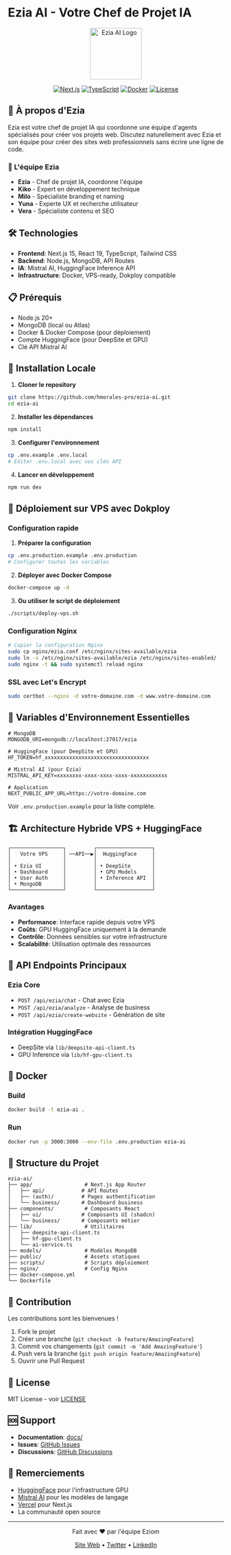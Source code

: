 # Ezia AI - Votre Chef de Projet IA

<div align="center">
  <img src="public/logo.svg" alt="Ezia AI Logo" width="120"/>
  
  [![Next.js](https://img.shields.io/badge/Next.js-15.3-black)](https://nextjs.org/)
  [![TypeScript](https://img.shields.io/badge/TypeScript-5.0-blue)](https://www.typescriptlang.org/)
  [![Docker](https://img.shields.io/badge/Docker-Ready-2496ED)](https://www.docker.com/)
  [![License](https://img.shields.io/badge/License-MIT-green)](LICENSE)
</div>

## 🚀 À propos d'Ezia

Ezia est votre chef de projet IA qui coordonne une équipe d'agents spécialisés pour créer vos projets web. Discutez naturellement avec Ezia et son équipe pour créer des sites web professionnels sans écrire une ligne de code.

### 🤖 L'équipe Ezia

- **Ezia** - Chef de projet IA, coordonne l'équipe
- **Kiko** - Expert en développement technique
- **Milo** - Spécialiste branding et naming
- **Yuna** - Experte UX et recherche utilisateur
- **Vera** - Spécialiste contenu et SEO

## 🛠️ Technologies

- **Frontend**: Next.js 15, React 19, TypeScript, Tailwind CSS
- **Backend**: Node.js, MongoDB, API Routes
- **IA**: Mistral AI, HuggingFace Inference API
- **Infrastructure**: Docker, VPS-ready, Dokploy compatible

## 📋 Prérequis

- Node.js 20+
- MongoDB (local ou Atlas)
- Docker & Docker Compose (pour déploiement)
- Compte HuggingFace (pour DeepSite et GPU)
- Clé API Mistral AI

## 🔧 Installation Locale

1. **Cloner le repository**
```bash
git clone https://github.com/hmorales-pro/ezia-ai.git
cd ezia-ai
```

2. **Installer les dépendances**
```bash
npm install
```

3. **Configurer l'environnement**
```bash
cp .env.example .env.local
# Éditer .env.local avec vos clés API
```

4. **Lancer en développement**
```bash
npm run dev
```

## 🚀 Déploiement sur VPS avec Dokploy

### Configuration rapide

1. **Préparer la configuration**
```bash
cp .env.production.example .env.production
# Configurer toutes les variables
```

2. **Déployer avec Docker Compose**
```bash
docker-compose up -d
```

3. **Ou utiliser le script de déploiement**
```bash
./scripts/deploy-vps.sh
```

### Configuration Nginx

```bash
# Copier la configuration Nginx
sudo cp nginx/ezia.conf /etc/nginx/sites-available/ezia
sudo ln -s /etc/nginx/sites-available/ezia /etc/nginx/sites-enabled/
sudo nginx -t && sudo systemctl reload nginx
```

### SSL avec Let's Encrypt

```bash
sudo certbot --nginx -d votre-domaine.com -d www.votre-domaine.com
```

## 🔑 Variables d'Environnement Essentielles

```env
# MongoDB
MONGODB_URI=mongodb://localhost:27017/ezia

# HuggingFace (pour DeepSite et GPU)
HF_TOKEN=hf_xxxxxxxxxxxxxxxxxxxxxxxxxxxxxxxxxx

# Mistral AI (pour Ezia)
MISTRAL_API_KEY=xxxxxxxx-xxxx-xxxx-xxxx-xxxxxxxxxxxx

# Application
NEXT_PUBLIC_APP_URL=https://votre-domaine.com
```

Voir `.env.production.example` pour la liste complète.

## 🏗️ Architecture Hybride VPS + HuggingFace

```
┌─────────────────┐         ┌──────────────────┐
│   Votre VPS     │ ──API──▶│  HuggingFace     │
│                 │         │                  │
│ • Ezia UI       │         │ • DeepSite       │
│ • Dashboard     │         │ • GPU Models     │
│ • User Auth     │         │ • Inference API  │
│ • MongoDB       │         │                  │
└─────────────────┘         └──────────────────┘
```

### Avantages

- **Performance**: Interface rapide depuis votre VPS
- **Coûts**: GPU HuggingFace uniquement à la demande
- **Contrôle**: Données sensibles sur votre infrastructure
- **Scalabilité**: Utilisation optimale des ressources

## 📡 API Endpoints Principaux

### Ezia Core
- `POST /api/ezia/chat` - Chat avec Ezia
- `POST /api/ezia/analyze` - Analyse de business
- `POST /api/ezia/create-website` - Génération de site

### Intégration HuggingFace
- DeepSite via `lib/deepsite-api-client.ts`
- GPU Inference via `lib/hf-gpu-client.ts`

## 🐳 Docker

### Build
```bash
docker build -t ezia-ai .
```

### Run
```bash
docker run -p 3000:3000 --env-file .env.production ezia-ai
```

## 📂 Structure du Projet

```
ezia-ai/
├── app/                 # Next.js App Router
│   ├── api/            # API Routes
│   ├── (auth)/         # Pages authentification
│   └── business/       # Dashboard business
├── components/          # Composants React
│   ├── ui/             # Composants UI (shadcn)
│   └── business/       # Composants métier
├── lib/                 # Utilitaires
│   ├── deepsite-api-client.ts
│   ├── hf-gpu-client.ts
│   └── ai-service.ts
├── models/              # Modèles MongoDB
├── public/              # Assets statiques
├── scripts/             # Scripts déploiement
├── nginx/               # Config Nginx
├── docker-compose.yml
└── Dockerfile
```

## 🤝 Contribution

Les contributions sont les bienvenues ! 

1. Fork le projet
2. Créer une branche (`git checkout -b feature/AmazingFeature`)
3. Commit vos changements (`git commit -m 'Add AmazingFeature'`)
4. Push vers la branche (`git push origin feature/AmazingFeature`)
5. Ouvrir une Pull Request

## 📄 License

MIT License - voir [LICENSE](LICENSE)

## 🆘 Support

- **Documentation**: [docs/](docs/)
- **Issues**: [GitHub Issues](https://github.com/hmorales-pro/ezia-ai/issues)
- **Discussions**: [GitHub Discussions](https://github.com/hmorales-pro/ezia-ai/discussions)

## 🙏 Remerciements

- [HuggingFace](https://huggingface.co) pour l'infrastructure GPU
- [Mistral AI](https://mistral.ai) pour les modèles de langage
- [Vercel](https://vercel.com) pour Next.js
- La communauté open source

---

<div align="center">
  <p>Fait avec ❤️ par l'équipe Eziom</p>
  <p>
    <a href="https://ezia.ai">Site Web</a> •
    <a href="https://twitter.com/ezia_ai">Twitter</a> •
    <a href="https://linkedin.com/company/eziom">LinkedIn</a>
  </p>
</div>